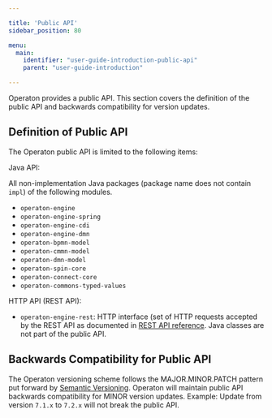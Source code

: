 ```yaml
---

title: 'Public API'
sidebar_position: 80

menu:
  main:
    identifier: "user-guide-introduction-public-api"
    parent: "user-guide-introduction"

---
```



Operaton provides a public API. This section covers the definition of the public API and backwards compatibility for version updates.


## Definition of Public API

The Operaton public API is limited to the following items:

Java API:

All non-implementation Java packages (package name does not contain `impl`) of the following modules.

* `operaton-engine`
* `operaton-engine-spring`
* `operaton-engine-cdi`
* `operaton-engine-dmn`
* `operaton-bpmn-model`
* `operaton-cmmn-model`
* `operaton-dmn-model`
* `operaton-spin-core`
* `operaton-connect-core`
* `operaton-commons-typed-values`

HTTP API (REST API):

* `operaton-engine-rest`: HTTP interface (set of HTTP requests accepted by the REST API as documented in [REST API reference](../reference/rest/index.md). Java classes are not part of the public API.


## Backwards Compatibility for Public API

The Operaton versioning scheme follows the MAJOR.MINOR.PATCH pattern put forward by [Semantic Versioning](http://semver.org/). Operaton will maintain public API backwards compatibility for MINOR version updates. Example: Update from version `7.1.x` to `7.2.x` will not break the public API.
